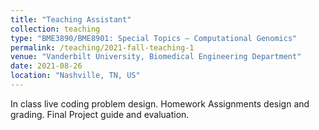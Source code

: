 ```yaml
---
title: "Teaching Assistant"
collection: teaching
type: "BME3890/BME8901: Special Topics – Computational Genomics"
permalink: /teaching/2021-fall-teaching-1
venue: "Vanderbilt University, Biomedical Engineering Department"
date: 2021-08-26
location: "Nashville, TN, US"
---
```


In class live coding problem design. Homework Assignments design and grading. Final Project guide and evaluation.
